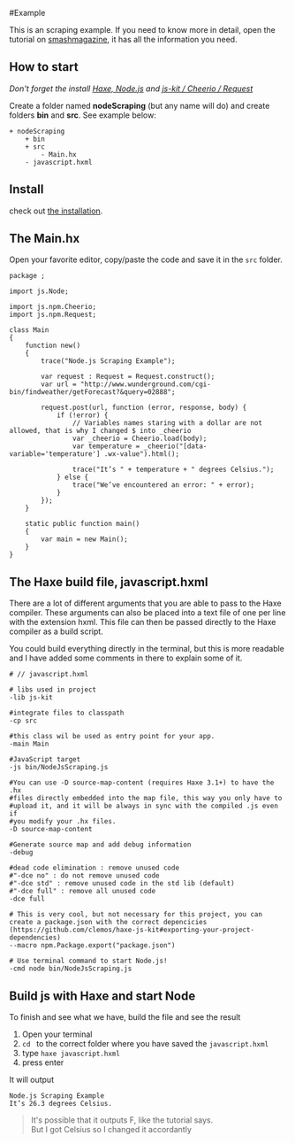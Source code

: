 #Example 

This is an scraping example. If you need to know more in detail, open the tutorial on [smashmagazine](http://www.smashingmagazine.com/2015/04/web-scraping-with-nodejs/), it has all the information you need.


## How to start

_Don't forget the install [Haxe, Node.js](../haxenode/download.md) and [js-kit / Cheerio / Request](../haxenode/installation.md)_

Create a folder named **nodeScraping** (but any name will do) and create folders **bin** and **src**.
See example below:


```
+ nodeScraping
	+ bin
	+ src
		- Main.hx
	- javascript.hxml
```


## Install

check out [the installation](installation.md).


## The Main.hx

Open your favorite editor, copy/paste the code and save it in the `src` folder. 

```
package ;

import js.Node;

import js.npm.Cheerio;
import js.npm.Request;

class Main
{
	function new()
	{
		trace("Node.js Scraping Example");
		
		var request : Request = Request.construct();
		var url = "http://www.wunderground.com/cgi-bin/findweather/getForecast?&query=02888";

		request.post(url, function (error, response, body) {
			if (!error) {
				// Variables names staring with a dollar are not allowed, that is why I changed $ into _cheerio
				var _cheerio = Cheerio.load(body);
				var temperature = _cheerio("[data-variable='temperature'] .wx-value").html();

				trace("It’s " + temperature + " degrees Celsius.");
			} else {
				trace("We’ve encountered an error: " + error);
			}
		}); 		
	}

    static public function main()
    {
        var main = new Main();
	}
}

```

## The Haxe build file, javascript.hxml

There are a lot of different arguments that you are able to pass to the Haxe compiler.
These arguments can also be placed into a text file of one per line with the extension hxml. This file can then be passed directly to the Haxe compiler as a build script.

You could build everything directly in the terminal, but this is more readable and I have added some comments in there to explain some of it.

```
# // javascript.hxml

# libs used in project
-lib js-kit

#integrate files to classpath
-cp src

#this class wil be used as entry point for your app.
-main Main

#JavaScript target
-js bin/NodeJsScraping.js

#You can use -D source-map-content (requires Haxe 3.1+) to have the .hx 
#files directly embedded into the map file, this way you only have to 
#upload it, and it will be always in sync with the compiled .js even if 
#you modify your .hx files.
-D source-map-content

#Generate source map and add debug information
-debug

#dead code elimination : remove unused code
#"-dce no" : do not remove unused code
#"-dce std" : remove unused code in the std lib (default)
#"-dce full" : remove all unused code
-dce full

# This is very cool, but not necessary for this project, you can create a package.json with the correct depencicies (https://github.com/clemos/haxe-js-kit#exporting-your-project-dependencies)
--macro npm.Package.export("package.json")

# Use terminal command to start Node.js!
-cmd node bin/NodeJsScraping.js
```



## Build js with Haxe and start Node

To finish and see what we have, build the file and see the result

1. Open your terminal
2. `cd ` to the correct folder where you have saved the `javascript.hxml` 
3. type `haxe javascript.hxml`
4. press enter


It will output 

	Node.js Scraping Example
	It’s 26.3 degrees Celsius.

> It's possible that it outputs F, like the tutorial says.  
> But I got Celsius so I changed it accordantly 